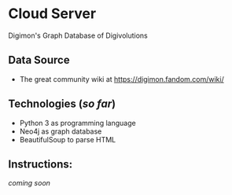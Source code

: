 # Cloud Server
Digimon's Graph Database of Digivolutions

## Data Source
- The great community wiki at https://digimon.fandom.com/wiki/

## Technologies (*so far*)
- Python 3 as programming language 
- Neo4j as graph database
- BeautifulSoup to parse HTML

## Instructions:

*coming soon*